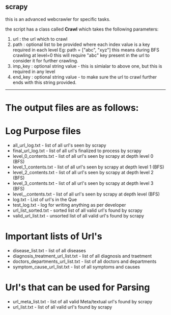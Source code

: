## scrapy
this is an advanced webcrawler for specific tasks.

the script has a class called **Crawl** which takes the following parameters:
1. url : the url which to crawl
2. path : optional list to be provided where each index value is a key required in each level
    Eg: path = ["abc", "xyz"]
    this means during BFS crawling at level=0 this will require "abc" key present in the url to consider it for further crawling.
3. imp_key : optional string value - this is simialar to above one, but this is required in any level
4. end_key : optional string value - to make sure the url to crawl further ends with this string provided.

------------
# The output files are as follows:

# Log Purpose files
* all_url_log.txt - list of all url's seen by scrapy
* final_url_log.txt - list of all url's finalized to process by scrapy
* level_0_contents.txt - list of all url's seen by scrapy at depth level 0 (BFS)
* level_1_contents.txt - list of all url's seen by scrapy at depth level 1 (BFS)
* level_2_contents.txt - list of all url's seen by scrapy at depth level 2 (BFS)
* level_3_contents.txt - list of all url's seen by scrapy at depth level 3 (BFS)
* level_<level>_contents.txt - list of all url's seen by scrapy at depth level <X> (BFS)
* log.txt - List of url's in the Que
* test_log.txt - log for writing anything as per developer
* url_list_sorted.txt - sorted list of all valid url's found by scrapy
* valid_url_list.txt - unsorted list of all valid url's found by scrapy

# Important lists of Url's
* disease_list.txt - list of all diseases
* diagnosis_treatment_url_list.txt - list of all diagnosis and traetment
* doctors_departments_url_list.txt - list of all doctors and departments
* symptom_cause_url_list.txt - list of all symptoms and causes

# Url's that can be used for Parsing
* url_meta_list.txt - list of all valid Meta/textual url's found by scrapy
* url_list.txt - list of all valid url's found by scrapy